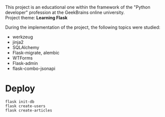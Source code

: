 This project is an educational one within the framework of the "Python developer" profession at the GeekBrains online university.<br>
Project theme: <b>Learning Flask</b>

During the implementation of the project, the following topics were studied:
- werkzeug
- jinja2
- SQLAlchemy
- Flask-migrate, alembic
- WTForms
- Flask-admin
- flask-combo-jsonapi

# Deploy
```commandline
flask init-db
flask create-users
flask create-articles
```
